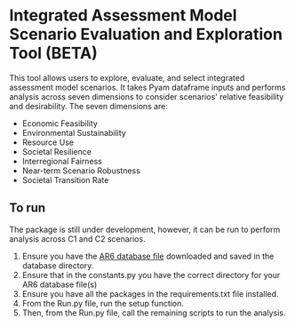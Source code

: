 # Integrated Assessment Model Scenario Evaluation and Exploration Tool (BETA)

This tool allows users to explore, evaluate, and select integrated assessment model scenarios. It takes Pyam dataframe inputs and performs analysis across seven dimensions to consider scenarios' relative feasibility and desirability.
The seven dimensions are:
- Economic Feasibility
- Environmental Sustainability
- Resource Use
- Societal Resilience
- Interregional Fairness
- Near-term Scenario Robustness
- Societal Transition Rate

## To run
The package is still under development, however, it can be run to perform analysis across C1 and C2 scenarios. 
1. Ensure you have the [AR6 database file]( https://data.ece.iiasa.ac.at/ar6/) downloaded and saved in the database directory.
2. Ensure that in the constants.py you have the correct directory for your AR6 database file(s)
3. Ensure you have all the packages in the requirements.txt file installed. 
4. From the Run.py file, run the setup function.
5. Then, from the Run.py file, call the remaining scripts to run the analysis.
   
